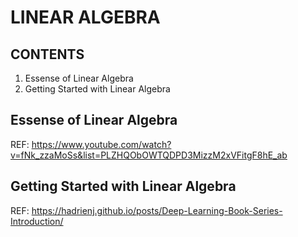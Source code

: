 # LINEAR ALGEBRA

## CONTENTS

1. Essense of Linear Algebra
2. Getting Started with Linear Algebra


## Essense of Linear Algebra
REF: https://www.youtube.com/watch?v=fNk_zzaMoSs&list=PLZHQObOWTQDPD3MizzM2xVFitgF8hE_ab

##  Getting Started with Linear Algebra
REF: https://hadrienj.github.io/posts/Deep-Learning-Book-Series-Introduction/

